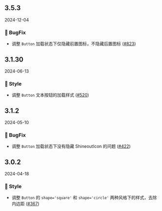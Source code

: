 ## 3.5.3
2024-12-04
### 🐞 BugFix

- 调整 `Button` 加载状态下仅隐藏前置图标，不隐藏后置图标 ([#823](https://github.com/sheinsight/shineout-next/pull/823))


## 3.1.30
2024-06-13
### 💅 Style

- 调整 `Button` 文本按钮的加载样式 ([#520](https://github.com/sheinsight/shineout-next/pull/520))

## 3.1.2
2024-05-10
### 🐞 BugFix

- 调整 `Button` 加载状态下没有隐藏 ShineoutIcon 的问题 ([#422](https://github.com/sheinsight/shineout-next/pull/422))

## 3.0.2
2024-04-18
### 💅 Style

- 调整 `Button` 的 `shape='square'` 和 `shape='circle'` 两种风格下的样式，去除内边距 ([#367](https://github.com/sheinsight/shineout-next/pull/367))
